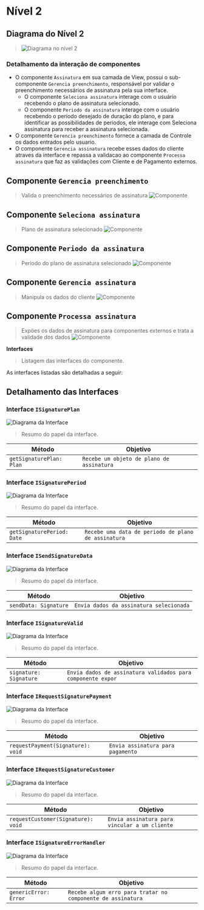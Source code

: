 
# Nível 2

## Diagrama do Nível 2

> ![Diagrama no nível 2](images/N2-diagrama.png)

### Detalhamento da interação de componentes

* O componente `Assinatura` em sua camada de View, possui o sub-componente `Gerencia preenchimento`, responsável por validar o preenchimento necessários de assinatura pela sua interface.
  * O componente `Seleciona assinatura` interage com o usuário recebendo o plano de assinatura selecionado.
  * O componente `Periodo da assinatura` interage com o usuário recebendo o periodo desejado de duração do plano, e para identificar as possibilidades de periodos, ele interage com Seleciona assinatura para receber a assinatura selecionada.
* O componente `Gerencia preenchimento` fornece a camada de Controle os dados entrados pelo usuario.
* O componente `Gerencia assinatura` recebe esses dados do cliente atraves da interface e repassa a validacao ao componente `Processa assinatura` que faz as validações com Cliente e de Pagamento externos.

## Componente `Gerencia preenchimento`
> Valida o preenchimento necessários de assinatura
![Componente](images/N2-gerencia-preenchimento.png)

## Componente `Seleciona assinatura`
> Plano de assinatura selecionado
![Componente](images/N2-seleciona-assinatura.png)

## Componente `Periodo da assinatura`
> Periodo do plano de assinatura selecionado
![Componente](images/N2-periodo-assinatura.png)

## Componente `Gerencia assinatura`
> Manipula os dados do cliente
![Componente](images/N2-gerencia-assinatura.png)

## Componente `Processa assinatura`
> Expões os dados de assinatura para componentes externos e trata a validade dos dados
![Componente](images/N2-processa-assinatura.png)

**Interfaces**
> Listagem das interfaces do componente.

As interfaces listadas são detalhadas a seguir:

## Detalhamento das Interfaces

### Interface `ISignaturePlan`

![Diagrama da Interface](images/N2-signaturePlan.png)

> Resumo do papel da interface.

Método | Objetivo
-------| --------
`getSignaturePlan: Plan` | `Recebe um objeto de plano de assinatura`

### Interface `ISignaturePeriod`

![Diagrama da Interface](images/N2-signaturePeriod.png)

> Resumo do papel da interface.

Método | Objetivo
-------| --------
`getSignaturePeriod: Date` | `Recebe uma data de periodo de plano de assinatura`

### Interface `ISendSignatureData`

![Diagrama da Interface](images/N2-sendSignature.png)

> Resumo do papel da interface.

Método | Objetivo
-------| --------
`sendData: Signature` | `Envia dados da assinatura selecionada`

### Interface `ISignatureValid`

![Diagrama da Interface](images/N2-signatureValid.png)

> Resumo do papel da interface.

Método | Objetivo
-------| --------
`signature: Signature` | `Envia dados de assinatura validados para componente expor`

### Interface `IRequestSignaturePayment`

![Diagrama da Interface](images/N2-requestPayment.png)

> Resumo do papel da interface.

Método | Objetivo
-------| --------
`requestPayment(Signature): void` | `Envia assinatura para pagamento`

### Interface `IRequestSignatureCustomer`

![Diagrama da Interface](images/N2-requestCustomer.png)

> Resumo do papel da interface.

Método | Objetivo
-------| --------
`requestCustomer(Signature): void` | `Envia assinatura para vincular a um cliente`

### Interface `ISignatureErrorHandler`

![Diagrama da Interface](images/N2-genericError.png)

> Resumo do papel da interface.

Método | Objetivo
-------| --------
`genericError: Error` | `Recebe algum erro para tratar no componente de assinatura`
